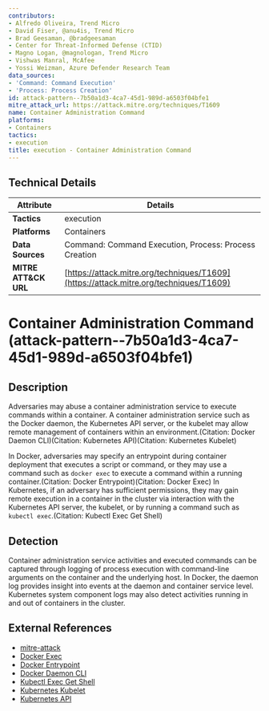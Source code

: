 ```yaml
---
contributors:
- Alfredo Oliveira, Trend Micro
- David Fiser, @anu4is, Trend Micro
- Brad Geesaman, @bradgeesaman
- Center for Threat-Informed Defense (CTID)
- Magno Logan, @magnologan, Trend Micro
- Vishwas Manral, McAfee
- Yossi Weizman, Azure Defender Research Team
data_sources:
- 'Command: Command Execution'
- 'Process: Process Creation'
id: attack-pattern--7b50a1d3-4ca7-45d1-989d-a6503f04bfe1
mitre_attack_url: https://attack.mitre.org/techniques/T1609
name: Container Administration Command
platforms:
- Containers
tactics:
- execution
title: execution - Container Administration Command
---
```


## Technical Details

| Attribute | Details |
|-----------|----------|
| **Tactics** | execution |
| **Platforms** | Containers |
| **Data Sources** | Command: Command Execution, Process: Process Creation |
| **MITRE ATT&CK URL** | [https://attack.mitre.org/techniques/T1609](https://attack.mitre.org/techniques/T1609) |

# Container Administration Command (attack-pattern--7b50a1d3-4ca7-45d1-989d-a6503f04bfe1)

## Description
Adversaries may abuse a container administration service to execute commands within a container. A container administration service such as the Docker daemon, the Kubernetes API server, or the kubelet may allow remote management of containers within an environment.(Citation: Docker Daemon CLI)(Citation: Kubernetes API)(Citation: Kubernetes Kubelet)

In Docker, adversaries may specify an entrypoint during container deployment that executes a script or command, or they may use a command such as <code>docker exec</code> to execute a command within a running container.(Citation: Docker Entrypoint)(Citation: Docker Exec) In Kubernetes, if an adversary has sufficient permissions, they may gain remote execution in a container in the cluster via interaction with the Kubernetes API server, the kubelet, or by running a command such as <code>kubectl exec</code>.(Citation: Kubectl Exec Get Shell)

## Detection
Container administration service activities and executed commands can be captured through logging of process execution with command-line arguments on the container and the underlying host. In Docker, the daemon log provides insight into events at the daemon and container service level. Kubernetes system component logs may also detect activities running in and out of containers in the cluster. 

## External References
- [mitre-attack](https://attack.mitre.org/techniques/T1609)
- [Docker Exec](https://docs.docker.com/engine/reference/commandline/exec/)
- [Docker Entrypoint](https://docs.docker.com/engine/reference/run/#entrypoint-default-command-to-execute-at-runtime)
- [Docker Daemon CLI](https://docs.docker.com/engine/reference/commandline/dockerd/)
- [Kubectl Exec Get Shell](https://kubernetes.io/docs/tasks/debug-application-cluster/get-shell-running-container/)
- [Kubernetes Kubelet](https://kubernetes.io/docs/reference/command-line-tools-reference/kubelet/)
- [Kubernetes API](https://kubernetes.io/docs/concepts/overview/kubernetes-api/)
